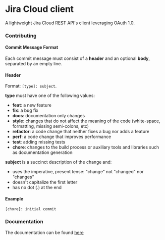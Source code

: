 # Jira Cloud client

A lightweight Jira Cloud REST API's client leveraging OAuth 1.0.

### Contributing

#### Commit Message Format

Each commit message must consist of a **header** and an optional **body**,
separated by an empty line.

#### Header

Format: `[type]: subject`.

**type** must have one of the following values:

* **feat**: a new feature
* **fix**: a bug fix
* **docs**: documentation only changes
* **style**: changes that do not affect the meaning of the code (white-space,
  formatting, missing semi-colons, etc)
* **refactor**: a code change that neither fixes a bug nor adds a feature
* **perf**: a code change that improves performance
* **test**: adding missing tests
* **chore**: changes to the build process or auxiliary tools and libraries such
  as documentation generation

**subject** is a succinct description of the change and:

* uses the imperative, present tense: "change" not "changed" nor "changes"
* doesn't capitalize the first letter
* has no dot (.) at the end

#### Example

```
[chore]: initial commit
```

### Documentation

The documentation can be found [here](https://luzzif.github.io/jira-cloud-client)